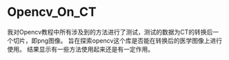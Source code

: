 # Opencv_On_CT
我对Opencv教程中所有涉及到的方法进行了测试，测试的数据为CT的转换后一个切片，即png图像。
旨在探索opencv这个库是否能在转换后的医学图像上进行使用。
结果显示有一些方法使用起来还是有一定作用。
